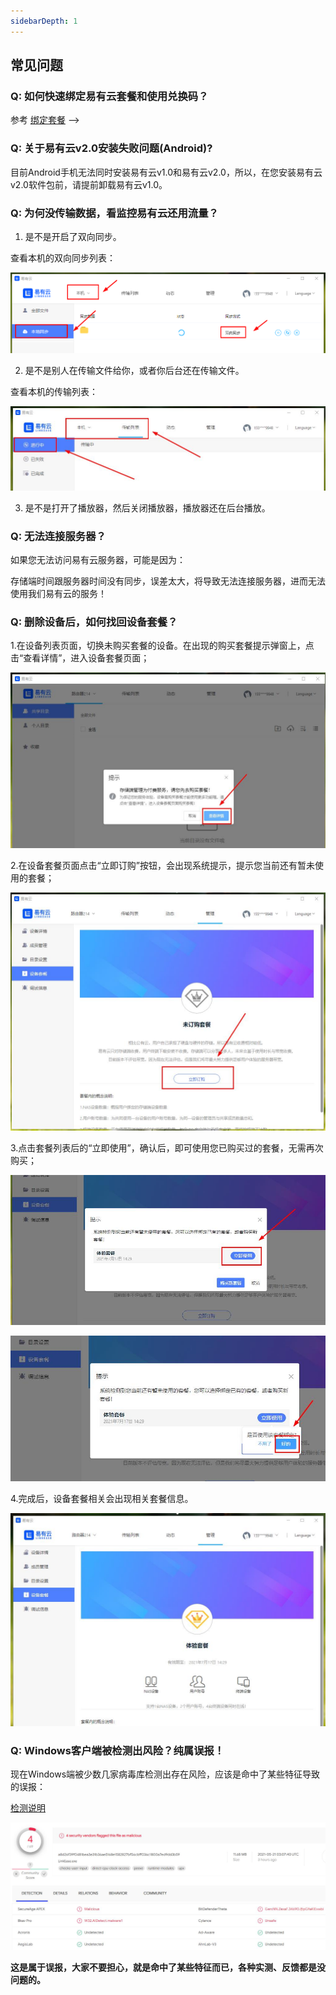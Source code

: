 ```yaml
---
sidebarDepth: 1
---
```


## 常见问题

### Q: 如何快速绑定易有云套餐和使用兑换码？

参考 [绑定套餐](https://doc.linkease.com/zh/guide/linkease_app/tutorial.html#绑定套餐) -->
### Q: 关于易有云v2.0安装失败问题(Android)?
目前Android手机无法同时安装易有云v1.0和易有云v2.0，所以，在您安装易有云v2.0软件包前，请提前卸载易有云v1.0。


### Q: 为何没传输数据，看监控易有云还用流量？


1. 是不是开启了双向同步。

查看本机的双向同步列表：

![data1.png](./question/DataUse/data1.png)

2. 是不是别人在传输文件给你，或者你后台还在传输文件。

查看本机的传输列表：

![data2.jpg](./question/DataUse/data2.jpg)

3. 是不是打开了播放器，然后关闭播放器，播放器还在后台播放。


### Q: 无法连接服务器？

如果您无法访问易有云服务器，可能是因为：

存储端时间跟服务器时间没有同步，误差太大，将导致无法连接服务器，进而无法使用我们易有云的服务！



### Q: 删除设备后，如何找回设备套餐？

1.在设备列表页面，切换未购买套餐的设备。在出现的购买套餐提示弹窗上，点击“查看详情”，进入设备套餐页面；

![tc1.jpg](./question/SetMeal/tc1.jpg)

2.在设备套餐页面点击“立即订购”按钮，会出现系统提示，提示您当前还有暂未使用的套餐；

![tc2.jpg](./question/SetMeal/tc2.jpg)

3.点击套餐列表后的“立即使用”，确认后，即可使用您已购买过的套餐，无需再次购买；

![tc3.jpg](./question/SetMeal/tc3.jpg)

![tc4.jpg](./question/SetMeal/tc4.jpg)

4.完成后，设备套餐相关会出现相关套餐信息。

![tc5.jpg](./question/SetMeal/tc5.jpg)



### Q: Windows客户端被检测出风险？纯属误报！

现在Windows端被少数几家病毒库检测出存在风险，应该是命中了某些特征导致的误报：

[检测说明](https://www.virustotal.com/gui/file/a8d26f39f0481bea3e31b36ae5168e1582827bf56cbff036c1800a7ed9dd3b59/detection)

![wubao1.jpg](./question/SetMeal/wubao1.jpg)

**这是属于误报，大家不要担心，就是命中了某些特征而已，各种实测、反馈都是没问题的。**

